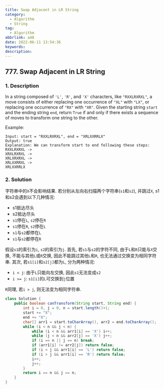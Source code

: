 ```yaml
---
title: Swap Adjacent in LR String
category:
  - Algorithm
  - String
tag:
  - Algorithm
abbrlink: a48
date: 2022-06-11 13:54:36
keywords:
description:
---
```


## 777. Swap Adjacent in LR String
### 1. Description
In a string composed of `'L'`, `'R'`, and `'X'` characters, like `"RXXLRXRXL"`, a move consists of either replacing one occurrence of `"XL"` with `"LX"`, or replacing one occurrence of `"RX"` with `"XR"`. Given the starting string `start` and the ending string `end`, return `True` if and only if there exists a sequence of moves to transform one string to the other.

Example:
```
Input: start = "RXXLRXRXL", end = "XRLXXRRLX"
Output: true
Explanation: We can transform start to end following these steps:
RXXLRXRXL ->
XRXLRXRXL ->
XRLXRXRXL ->
XRLXXRRXL ->
XRLXXRRLX
```

### 2. Solution
字符串中的`X`不会影响结果. 若分别从左向右扫描两个字符串(`s1`和`s2`), 并跳过`X`, s1和s2会遇到以下几种情况:
* s1抵达尽头
* s2抵达尽头
* `s1`停在`L`, `s2`停在`R`
* `s1`停在`R`, `s2`停在`L`
* `s1`与`s2`都停在`L`
* `s1`与`s2`都停在`R`

假设`s1`的索引为`i`, `s2`的索引为`j`. 
首先, 若`s1`与`s2`的字符不同, 由于`L`和`R`只能与`X`交换, 不能与其他`L`或`R`交换, 因此不能跳过其他`L`和`R`, 也无法通过交换变为相同字符串.
其次, 若`s1[i]`和`s2[j]`都为`L`, 分为两种情况:
* `i < j`: 由于`L`只能向左交换, 因此`s1`无法变成`s2`
* `i >= j`: `s1[i]`的`L`可交换到`j`位置

`R`同理, 若`i > j`, 则无法变为相同字符串.

```java
class Solution {
    public boolean canTransform(String start, String end) {
        int i = 0, j = 0, n = start.length()+1;
        start += "X";
        end += "X";
        char[] arr1 = start.toCharArray(), arr2 = end.toCharArray();
        while (i < n && j < n) {
            while (i < n && arr1[i] == 'X') i++;
            while (j < n && arr2[j] == 'X') j++;
            if (i == n || j == n) break;
            if (arr1[i] != arr2[j]) return false;
            if (i < j && arr1[i] == 'L') return false;
            if (i > j && arr1[i] == 'R') return false;
            i++;
            j++;
        }
        return i == n && j == n;
    }
}
```
